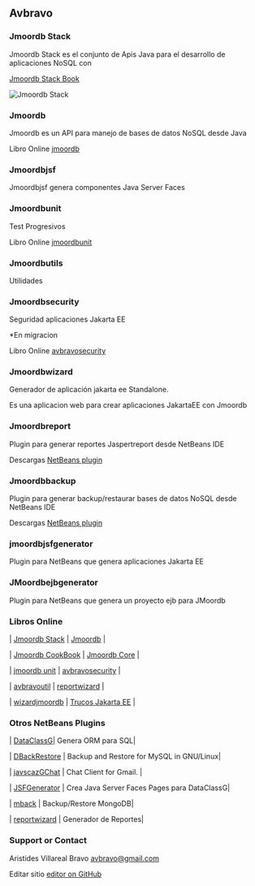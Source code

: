 ## Avbravo



### Jmoordb Stack

Jmoordb Stack es el conjunto de Apis Java para el desarrollo de aplicaciones NoSQL con 


[Jmoordb Stack Book ](https://avbravo.gitbooks.io/stack-jmoordb/content/)

![Jmoordb Stack](https://i.postimg.cc/26mCdQSz/jmoordb-stack.png)

### Jmoordb 

Jmoordb es un API para manejo de bases de datos NoSQL desde Java

Libro Online [jmoordb](https://avbravo.gitbooks.io/jmoordb/content/) 


### Jmoordbjsf

Jmoordbjsf genera componentes Java Server Faces


### Jmoordbunit

Test Progresivos

Libro Online [jmoordbunit](https://avbravo.gitbooks.io/jmoordbunit/content/) 

### Jmoordbutils

Utilidades

### Jmoordbsecurity

Seguridad aplicaciones Jakarta EE

*En migracion

Libro Online [avbravosecurity](https://avbravo.gitbooks.io/avrbavosecurity/content/) 

### Jmoordbwizard
Generador de aplicación jakarta ee Standalone.

Es una aplicacion web para crear aplicaciones JakartaEE con Jmoordb



### Jmoordbreport
Plugin para generar reportes Jaspertreport desde NetBeans IDE


Descargas [NetBeans plugin](http://plugins.netbeans.org/plugin/75519/?show=true) 


### Jmoordbbackup
Plugin para generar backup/restaurar bases de datos NoSQL desde NetBeans IDE

Descargas [NetBeans plugin](http://plugins.netbeans.org/plugin/75520/?show=true) 


### jmoordbjsfgenerator
Plugin para NetBeans que genera aplicaciones Jakarta EE

### JMoordbejbgenerator
Plugin para NetBeans que genera un proyecto ejb para JMoordb


### Libros Online

| [Jmoordb Stack](https://avbravo.gitbooks.io/stack-jmoordb/content/)  | [Jmoordb](https://avbravo.gitbooks.io/jmoordb/content/)  |

| [Jmoordb CookBook](https://avbravo.gitbooks.io/jmoordb-cookbook/content/) | [Jmoordb Core](https://avbravo.gitbooks.io/jmoordb-code/content/) |

| [jmoordb unit](https://avbravo.gitbooks.io/jmoordbunit/content/) | [avbravosecurity](https://avbravo.gitbooks.io/avrbavosecurity/content/)   |

 | [avbravoutil](https://avbravo.gitbooks.io/avbravoiutil/content/) |   [reportwizard](https://avbravo.gitbooks.io/reportwizard/content/) |
  
| [wizardjmoordb](https://avbravo.gitbooks.io/wizardjmoordb/content/) | [Trucos Jakarta EE](https://avbravo.gitbooks.io/trucosjakartaee/content/)  |



### Otros NetBeans Plugins


| [DataClassG](http://plugins.netbeans.org/plugin/39424/?show=true)| Genera ORM para SQL|

| [DBackRestore](http://plugins.netbeans.org/plugin/42928/?show=true) |  Backup and Restore for MySQL in GNU/Linux|

| [javscazGChat](http://plugins.netbeans.org/plugin/39307/?show=true) | Chat Client for Gmail. |

| [JSFGenerator](http://plugins.netbeans.org/plugin/39439/?show=true) | Crea Java Server Faces Pages para DataClassG|

| [mback](http://plugins.netbeans.org/plugin/74890/?show=true) | Backup/Restore MongoDB|

| [reportwizard](http://plugins.netbeans.org/plugin/74252/?show=true) | Generador de Reportes|




### Support or Contact

Aristides Villareal Bravo [avbravo@gmail.com](avbravo@gmail.com) 

Editar sitio [editor on GitHub](https://github.com/avbravo/avbravo.github.io/edit/master/README.md) 

